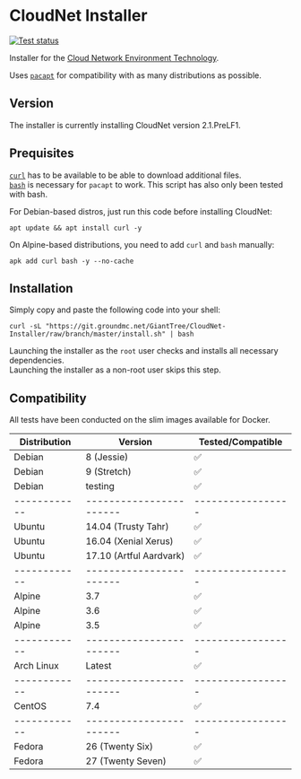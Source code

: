 # CloudNet Installer

[![Test status](https://ci.groundmc.net/buildStatus/icon?job=GiantTree/CloudNet-Installer/master)](https://ci.groundmc.net/job/GiantTree/job/CloudNet-Installer/job/master/)

Installer for the [Cloud Network Environment Technology](https://www.spigotmc.org/resources/cloudnet-the-cloud-network-environment-technology.42059/).

Uses [`pacapt`](https://github.com/icy/pacapt) for compatibility with as many distributions as possible.

## Version

The installer is currently installing CloudNet version 2.1.PreLF1.

## Prequisites

[`curl`](https://curl.haxx.se/) has to be available to be able to download additional files.  
[`bash`](https://www.gnu.org/software/bash/) is necessary for `pacapt` to work. This script has also only been tested with bash.

For Debian-based distros, just run this code before installing CloudNet:

    apt update && apt install curl -y

On Alpine-based distributions, you need to add `curl` and `bash` manually:

    apk add curl bash -y --no-cache

## Installation

Simply copy and paste the following code into your shell:

    curl -sL "https://git.groundmc.net/GiantTree/CloudNet-Installer/raw/branch/master/install.sh" | bash

Launching the installer as the `root` user checks and installs all necessary dependencies.  
Launching the installer as a non-root user skips this step.

## Compatibility

All tests have been conducted on the slim images available for Docker.

| Distribution | Version                 | Tested/Compatible |
| ------------ | ----------------------- | ----------------- |
| Debian       | 8 (Jessie)              | ✅                |
| Debian       | 9 (Stretch)             | ✅                |
| Debian       | testing                 | ✅                |
| ------------ | ----------------------- | ----------------- |
| Ubuntu       | 14.04 (Trusty Tahr)     | ✅                |
| Ubuntu       | 16.04 (Xenial Xerus)    | ✅                |
| Ubuntu       | 17.10 (Artful Aardvark) | ✅                |
| ------------ | ----------------------- | ----------------- |
| Alpine       | 3.7                     | ✅                |
| Alpine       | 3.6                     | ✅                |
| Alpine       | 3.5                     | ✅                |
| ------------ | ----------------------- | ----------------- |
| Arch Linux   | Latest                  | ✅                |
| ------------ | ----------------------- | ----------------- |
| CentOS       | 7.4                     | ✅                |
| ------------ | ----------------------- | ----------------- |
| Fedora       | 26 (Twenty Six)         | ✅                |
| Fedora       | 27 (Twenty Seven)       | ✅                |